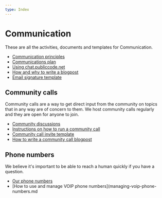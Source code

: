 ```yaml
---
type: Index
---
```


# Communication

These are all the activities, documents and templates for Communication.

* [Communication principles](communication-principles.md)
* [Communications plan](communications-plan.md)
* [Using chat.publiccode.net](using-chat.md)
* [How and why to write a blogpost](blogging.md)
* [Email signature template](email-signature-template.md)

## Community calls

Community calls are a way to get direct input from the community on topics that in any way are of concern to them. We host community calls regularly and they are open for anyone to join.

* [Community discussions](community-discussions.md)
* [Instructions on how to run a community call](running-community-call.md)
* [Community call invite template](community-call-invite-template.md)
* [How to write a community call blogpost](community-call-blogposts.md)

## Phone numbers

We believe it's important to be able to reach a human quickly if you have a question.

* [Our phone numbers](phone-numbers.md)
* [How to use and manage VOIP phone numbers](managing-voip-phone-numbers.md
